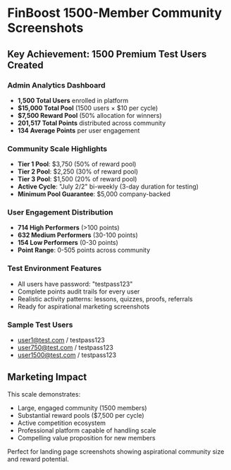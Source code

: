 # FinBoost 1500-Member Community Screenshots

## Key Achievement: 1500 Premium Test Users Created

### Admin Analytics Dashboard
- **1,500 Total Users** enrolled in platform
- **$15,000 Total Pool** (1500 users × $10 per cycle)
- **$7,500 Reward Pool** (50% allocation for winners)
- **201,517 Total Points** distributed across community
- **134 Average Points** per user engagement

### Community Scale Highlights
- **Tier 1 Pool**: $3,750 (50% of reward pool)
- **Tier 2 Pool**: $2,250 (30% of reward pool)  
- **Tier 3 Pool**: $1,500 (20% of reward pool)
- **Active Cycle**: "July 2/2" bi-weekly (3-day duration for testing)
- **Minimum Pool Guarantee**: $5,000 company-backed

### User Engagement Distribution
- **714 High Performers** (>100 points)
- **632 Medium Performers** (30-100 points)
- **154 Low Performers** (0-30 points)
- **Point Range**: 0-505 points across community

### Test Environment Features
- All users have password: "testpass123"
- Complete points audit trails for every user
- Realistic activity patterns: lessons, quizzes, proofs, referrals
- Ready for aspirational marketing screenshots

### Sample Test Users
- user1@test.com / testpass123
- user750@test.com / testpass123  
- user1500@test.com / testpass123

## Marketing Impact
This scale demonstrates:
- Large, engaged community (1500 members)
- Substantial reward pools ($7,500 per cycle)
- Active competition ecosystem
- Professional platform capable of handling scale
- Compelling value proposition for new members

Perfect for landing page screenshots showing aspirational community size and reward potential.